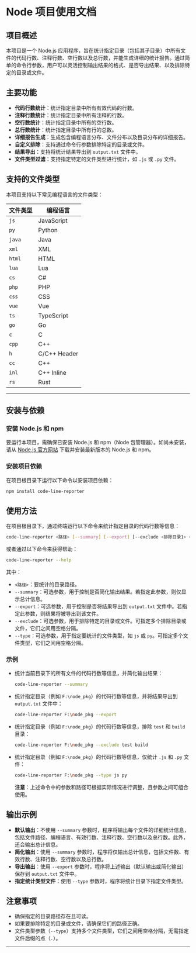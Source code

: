 # Node 项目使用文档

## 项目概述

本项目是一个 Node.js 应用程序，旨在统计指定目录（包括其子目录）中所有文件的代码行数、注释行数、空行数以及总行数，并能生成详细的统计报告。通过简单的命令行参数，用户可以灵活控制输出结果的格式、是否导出结果、以及排除特定的目录或文件。

## 主要功能

- **代码行数统计**：统计指定目录中所有有效代码的行数。
- **注释行数统计**：统计指定目录中所有注释的行数。
- **空行数统计**：统计指定目录中所有的空行数。
- **总行数统计**：统计指定目录中所有行的总数。
- **详细报告生成**：生成包含编程语言分布、文件分布以及目录分布的详细报告。
- **自定义排除**：支持通过命令行参数排除特定的目录或文件。
- **结果导出**：支持将统计结果导出到 `output.txt` 文件中。
- **文件类型过滤**：支持指定特定的文件类型进行统计，如 `.js` 或 `.py` 文件。

## 支持的文件类型

本项目支持以下常见编程语言的文件类型：

| 文件类型 | 编程语言      |
|----------|---------------|
| `js`     | JavaScript    |
| `py`     | Python        |
| `java`   | Java          |
| `xml`    | XML           |
| `html`   | HTML          |
| `lua`    | Lua           |
| `cs`     | C#            |
| `php`    | PHP           |
| `css`    | CSS           |
| `vue`    | Vue           |
| `ts`     | TypeScript    |
| `go`     | Go            |
| `c`      | C             |
| `cpp`    | C++           |
| `h`      | C/C++ Header  |
| `cc`     | C++           |
| `inl`    | C++ Inline    |
| `rs`     | Rust          |

---

## 安装与依赖

### 安装 Node.js 和 npm

要运行本项目，需确保已安装 Node.js 和 npm（Node 包管理器）。如尚未安装，请从 [Node.js 官方网站](https://nodejs.org/) 下载并安装最新版本的 Node.js 和 npm。

### 安装项目依赖

在项目根目录下运行以下命令以安装项目依赖：

```bash
npm install code-line-reporter
```

## 使用方法

在项目根目录下，通过终端运行以下命令来统计指定目录的代码行数等信息：

```bash
code-line-reporter <路径> [--summary] [--export] [--exclude <排除目录1> <排除目录2> ...] [--type <文件类型>]
```

或者通过以下命令来获得帮助：

```bash
code-line-reporter --help
```

其中：

- `<路径>`：要统计的目录路径。
- `--summary`：可选参数，用于控制是否简化输出结果。若指定此参数，则仅显示总计信息。
- `--export`：可选参数，用于控制是否将结果导出到 `output.txt` 文件中。若指定此参数，则结果将被导出到该文件。
- `--exclude`：可选参数，用于排除特定的目录或文件。可指定多个排除目录或文件，它们之间用空格分隔。
- `--type`：可选参数，用于指定要统计的文件类型，如 `js` 或 `py`。可指定多个文件类型，它们之间用空格分隔。

### 示例

- 统计当前目录下的所有文件的代码行数等信息，并简化输出结果：

  ```bash
  code-line-reporter --summary
  ```

- 统计指定目录（例如 `F:\node_pkg`）的代码行数等信息，并将结果导出到 `output.txt` 文件中：

  ```bash
  code-line-reporter F:\node_pkg --export
  ```

- 统计指定目录（例如 `F:\node_pkg`）的代码行数等信息，排除 `test` 和 `build` 目录：

  ```bash
  code-line-reporter F:\node_pkg --exclude test build
  ```

- 统计指定目录（例如 `F:\node_pkg`）的代码行数等信息，仅统计 `.js` 和 `.py` 文件：

  ```bash
  code-line-reporter F:\node_pkg --type js py
  ```

  **注意**：上述命令中的参数和路径可根据实际情况进行调整，且参数之间可组合使用。

## 输出示例

- **默认输出**：不使用 `--summary` 参数时，程序将输出每个文件的详细统计信息，包括文件路径、编程语言、有效行数、注释行数、空行数以及总行数。此外，还会输出总计信息。
- **简化输出**：使用 `--summary` 参数时，程序将仅输出总计信息，包括文件数、有效行数、注释行数、空行数以及总行数。
- **导出输出**：使用 `--export` 参数时，程序将上述输出（默认输出或简化输出）保存到 `output.txt` 文件中。
- **指定统计类型文件**：使用 `--type` 参数时，程序将统计目录下指定文件类型。

## 注意事项

- 确保指定的目录路径存在且可读。
- 如果要排除特定的目录或文件，请确保它们的路径正确。
- 文件类型参数（`--type`）支持多个文件类型，它们之间用空格分隔，无需指定文件后缀的点（`.`）。

---